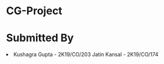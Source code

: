 # CG-Project

# Submitted By
  <li>
  Kushagra Gupta - 2K19/CO/203
  Jatin Kansal - 2K19/CO/174
  </li>
